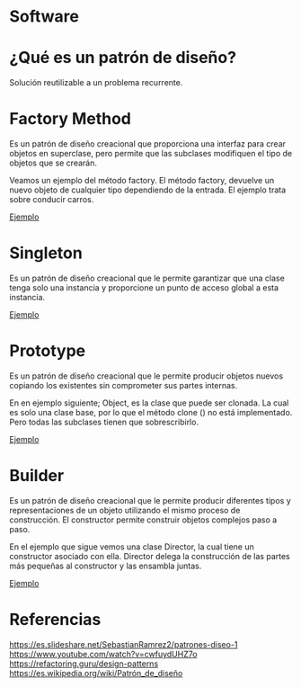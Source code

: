 # Software

# ¿Qué es un patrón de diseño?

Solución reutilizable a un problema recurrente.

# Factory Method
Es un patrón de diseño creacional que proporciona una interfaz para crear objetos en superclase, pero permite que las subclases modifiquen el tipo de objetos que se crearán.

Veamos un ejemplo del método factory. El método factory, devuelve un nuevo objeto de cualquier tipo dependiendo de la entrada. El ejemplo trata sobre conducir carros.

[Ejemplo](Factory.py)

# Singleton 
Es un patrón de diseño creacional que le permite garantizar que una clase tenga solo una instancia y proporcione un punto de acceso global a esta instancia.

[Ejemplo](Singleton.py)

# Prototype 
Es un patrón de diseño creacional que le permite producir objetos nuevos copiando los existentes sin comprometer sus partes internas.

En en ejemplo siguiente; Object, es la clase que puede ser clonada. La cual es solo una clase base, por lo que el método clone () no está implementado. Pero todas las subclases tienen que sobrescribirlo.

[Ejemplo](Prototype.py)

# Builder 
Es un patrón de diseño creacional que le permite producir diferentes tipos y representaciones de un objeto utilizando el mismo proceso de construcción. El constructor permite construir objetos complejos paso a paso.

En el ejemplo que sigue vemos una clase Director, la cual tiene un constructor asociado con ella. Director delega la construcción de las partes más pequeñas al constructor y las ensambla juntas.

[Ejemplo](Builder.py)

# Referencias

https://es.slideshare.net/SebastianRamrez2/patrones-diseo-1
https://www.youtube.com/watch?v=cwfuydUHZ7o
https://refactoring.guru/design-patterns
https://es.wikipedia.org/wiki/Patrón_de_diseño
